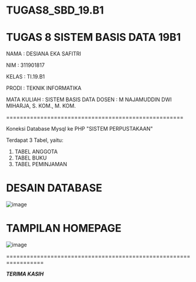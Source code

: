 # TUGAS8_SBD_19.B1
TUGAS 8 SISTEM BASIS DATA 19B1
================================

NAMA  : DESIANA EKA SAFITRI

NIM   : 311901817

KELAS : TI.19.B1

PRODI : TEKNIK INFORMATIKA

MATA KULIAH   : SISTEM BASIS DATA
DOSEN : M NAJAMUDDIN DWI MIHARJA, S. KOM., M. KOM.

====================================================

Koneksi Database Mysql ke PHP "SISTEM PERPUSTAKAAN"

Terdapat 3 Tabel, yaitu:

1. TABEL ANGGOTA
2. TABEL BUKU
3. TABEL PEMINJAMAN

# DESAIN DATABASE #

![image](https://user-images.githubusercontent.com/81596251/124377883-9a9d9f80-dcd8-11eb-989e-8e683f1a3e6c.png)

# TAMPILAN HOMEPAGE #

![image](https://user-images.githubusercontent.com/81596251/124377921-d9335a00-dcd8-11eb-8b83-a6f14e0c145c.png)

=================================================================

*__TERIMA KASIH__*
